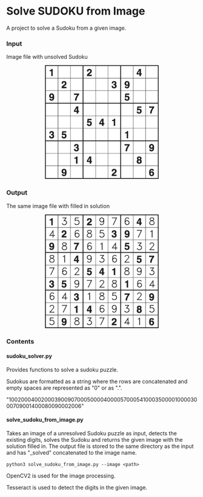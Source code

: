 # Solve SUDOKU from Image
A project to solve a Sudoku from a given image. 

### Input
Image file with unsolved Sudoku

<p align="center">
  <img src="images/sudoku_1.jpg" width="300">
</p>

### Output
The same image file with filled in solution

<p align="center">
  <img src="images/sudoku_1_solved.jpg" width="300">
</p>

### Contents

#### sudoku_solver.py 
Provides functions to solve a sudoku puzzle.

Sudokus are formatted as a string where the rows are concatenated and empty spaces are represented as "0" or as ".".

"100200040020003900907000500004000057000541000350000100003000709001400080090002006"

#### solve_sudoku_from_image.py

Takes an image of a unresolved Sudoku puzzle as input, detects the existing digits, solves the Sudoku and returns the given image with the solution filled in. The output file is stored to the same directory as the input and has "\_solved" concatenated to the image name.

```
python3 solve_sudoku_from_image.py --image <path>
```
OpenCV2 is used for the image processing.

Tesseract is used to detect the digits in the given image.
